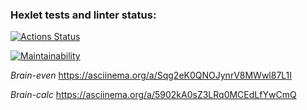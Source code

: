 ### Hexlet tests and linter status:
[![Actions Status](https://github.com/AnNikonov/php-project-45/actions/workflows/hexlet-check.yml/badge.svg)](https://github.com/AnNikonov/php-project-45/actions)

[![Maintainability](https://api.codeclimate.com/v1/badges/7b3c93b95b00184f0e88/maintainability)](https://codeclimate.com/github/AnNikonov/php-project-45/maintainability)

_Brain-even_
https://asciinema.org/a/Sqg2eK0QNOJynrV8MWwl87L1I

_Brain-calc_
https://asciinema.org/a/5902kA0sZ3LRq0MCEdLfYwCmQ